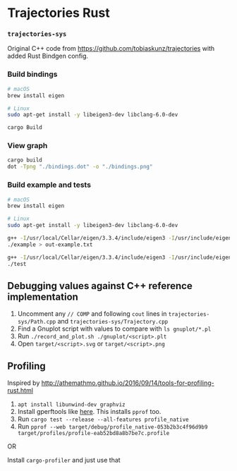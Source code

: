 # Trajectories Rust

### `trajectories-sys`

Original C++ code from <https://github.com/tobiaskunz/trajectories> with added Rust Bindgen config.

### Build bindings

```bash
# macOS
brew install eigen

# Linux
sudo apt-get install -y libeigen3-dev libclang-6.0-dev

cargo Build
```

### View graph

```bash
cargo build
dot -Tpng "./bindings.dot" -o "./bindings.png"
```

### Build example and tests

```bash
# macOS
brew install eigen

# Linux
sudo apt-get install -y libeigen3-dev libclang-6.0-dev

g++ -I/usr/local/Cellar/eigen/3.3.4/include/eigen3 -I/usr/include/eigen3 Example.cpp Trajectory.cpp Path.cpp -o example -O3
./example > out-example.txt

g++ -I/usr/local/Cellar/eigen/3.3.4/include/eigen3 -I/usr/include/eigen3 Test.cpp Trajectory.cpp Path.cpp -o test -O3
./test
```

## Debugging values against C++ reference implementation

1. Uncomment any `// COMP` and following `cout` lines in `trajectories-sys/Path.cpp` and `trajectories-sys/Trajectory.cpp`
1. Find a Gnuplot script with values to compare with `ls gnuplot/*.pl`
1. Run `./record_and_plot.sh ./gnuplot/<script>.plt`
1. Open `target/<script>.svg` or `target/<script>.png`

## Profiling

Inspired by <http://athemathmo.github.io/2016/09/14/tools-for-profiling-rust.html>

1. `apt install libunwind-dev graphviz`
1. Install gperftools like [here](https://github.com/AtheMathmo/cpuprofiler#installation). This installs `pprof` too.
1. Run `cargo test --release --all-features profile_native`
1. Run `pprof --web target/debug/profile_native-053b2b3c4f96d9b9 target/profiles/profile-eab52bd8a8b7be7c.profile`

OR

Install `cargo-profiler` and just use that
